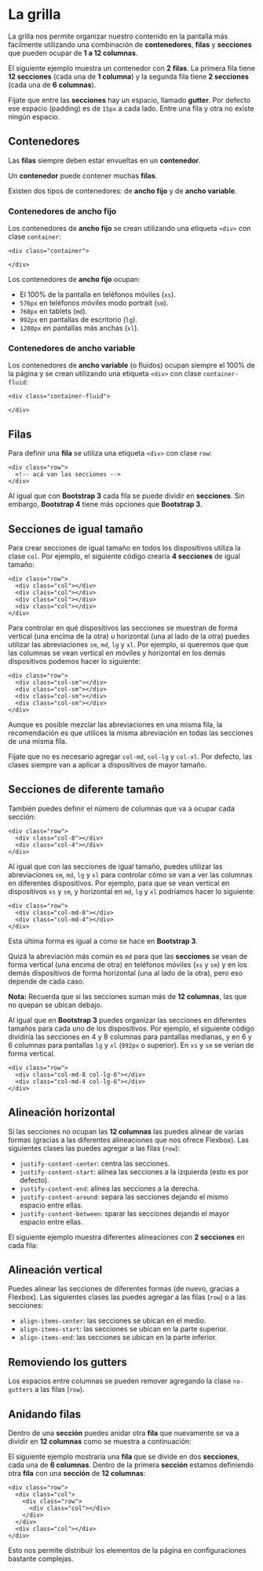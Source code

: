 # La grilla

La grilla nos permite organizar nuestro contenido en la pantalla más facilmente utilizando una combinación de **contenedores**, **filas** y **secciones** que pueden ocupar de **1 a 12 columnas**.

El siguiente ejemplo muestra un contenedor con **2 filas**. La primera fila tiene **12 secciones** \(cada una de **1 columna**\) y la segunda fila tiene **2 secciones** \(cada una de **6 columnas**\).

[](codepen://germanescobar/YEMaJO)

Fíjate que entre las **secciones** hay un espacio, llamado **gutter**. Por defecto ese espacio \(padding\) es de `15px` a cada lado. Entre una fila y otra no existe ningún espacio.

## Contenedores

Las **filas** siempre deben estar envueltas en un **contenedor**.

Un **contenedor** puede contener muchas **filas**.

Existen dos tipos de contenedores: de **ancho fijo** y de **ancho variable**.

### Contenedores de ancho fijo

Los contenedores de **ancho fijo** se crean utilizando una etiqueta `<div>` con clase `container`:

```markup
<div class="container">

</div>
```

Los contenedores de **ancho fijo** ocupan:

* El 100% de la pantalla en teléfonos móviles \(`xs`\).
* `576px` en teléfonos móviles modo portrait \(`sm`\).
* `768px` en tablets \(`md`\).
* `992px` en pantallas de escritorio \(`lg`\).
* `1200px` en pantallas más anchas \(`xl`\).

### Contenedores de ancho variable

Los contenedores de **ancho variable** \(o fluidos\) ocupan siempre el 100% de la página y se crean utilizando una etiqueta `<div>` con clase `container-fluid`:

```markup
<div class="container-fluid">

</div>
```

## Filas

Para definir una **fila** se utiliza una etiqueta `<div>` con clase `row`:

```markup
<div class="row">
  <!-- acá van las secciones -->
</div>
```

Al igual que con **Bootstrap 3** cada fila se puede dividir en **secciones**. Sin embargo, **Bootstrap 4** tiene más opciones que **Bootstrap 3**.

## Secciones de igual tamaño

Para crear secciones de igual tamaño en todos los dispositivos utiliza la clase `col`. Por ejemplo, el siguiente código crearía **4 secciones** de igual tamaño:

```markup
<div class="row">
  <div class="col"></div>
  <div class="col"></div>
  <div class="col"></div>
  <div class="col"></div>
</div>
```

Para controlar en qué dispositivos las secciones se muestran de forma vertical \(una encima de la otra\) u horizontal \(una al lado de la otra\) puedes utilizar las abreviaciones `sm`, `md`, `lg` y `xl`. Por ejemplo, si queremos que que las columnas se vean vertical en móviles y horizontal en los demás dispositivos podemos hacer lo siguiente:

```markup
<div class="row">
  <div class="col-sm"></div>
  <div class="col-sm"></div>
  <div class="col-sm"></div>
  <div class="col-sm"></div>
</div>
```

Aunque es posible mezclar las abreviaciones en una misma fila, la recomendación es que utilices la misma abreviación en todas las secciones de una misma fila.

Fíjate que no es necesario agregar `col-md`, `col-lg` y `col-xl`. Por defecto, las clases siempre van a aplicar a dispositivos de mayor tamaño.

## Secciones de diferente tamaño

También puedes definir el número de columnas que va a ocupar cada sección:

```markup
<div class="row">
  <div class="col-8"></div>
  <div class="col-4"></div>
</div>
```

Al igual que con las secciones de igual tamaño, puedes utilizar las abreviaciones `sm`, `md`, `lg` y `xl` para controlar cómo se van a ver las columnas en diferentes dispositivos. Por ejemplo, para que se vean vertical en dispositivos `xs` y `sm`, y horizontal en `md`, `lg` y `xl` podríamos hacer lo siguiente:

```markup
<div class="row">
  <div class="col-md-8"></div>
  <div class="col-md-4"></div>
</div>
```

Esta última forma es igual a como se hace en **Bootstrap 3**.

Quizá la abreviación más común es `md` para que las **secciones** se vean de forma vertical \(una encima de otra\) en teléfonos móviles \(`xs` y `sm`\) y en los demás dispositivos de forma horizontal \(una al lado de la otra\), pero eso depende de cada caso.

**Nota:** Recuerda que si las secciones suman más de **12 columnas**, las que no quepan se ubican debajo.

Al igual que en **Bootstrap 3** puedes organizar las secciones en diferentes tamaños para cada uno de los dispositivos. Por ejemplo, el siguiente código dividiría las secciones en 4 y 8 columnas para pantallas medianas, y en 6 y 6 columnas para pantallas `lg` y `xl` \(`992px` o superior\). En `xs` y `sm` se verían de forma vertical.

```markup
<div class="row">
  <div class="col-md-8 col-lg-6"></div>
  <div class="col-md-4 col-lg-6"></div>
</div>
```

## Alineación horizontal

Si las secciones no ocupan las **12 columnas** las puedes alinear de varias formas \(gracias a las diferentes alineaciones que nos ofrece Flexbox\). Las siguientes clases las puedes agregar a las filas \(`row`\):

* `justify-content-center`: centra las secciones.
* `justify-content-start`: alínea las secciones a la izquierda \(esto es por defecto\).
* `justify-content-end`: alínea las secciones a la derecha.
* `justify-content-around`: separa las secciones dejando el mismo espacio entre ellas.
* `justify-content-between`: sparar las secciones dejando el mayor espacio entre ellas.

El siguiente ejemplo muestra diferentes alineaciones con **2 secciones** en cada fila:

[](codepen://germanescobar/WXWKvP)

## Alineación vertical

Puedes alinear las secciones de diferentes formas \(de nuevo, gracias a Flexbox\). Las siguientes clases las puedes agregar a las filas \(`row`\) o a las secciones:

* `align-items-center`: las secciones se ubican en el medio.
* `align-items-start`: las secciones se ubican en la parte superior.
* `align-items-end`: las secciones se ubican en la parte inferior.

## Removiendo los gutters

Los espacios entre columnas se pueden remover agregando la clase `no-gutters` a las filas \(`row`\).

## Anidando filas

Dentro de una **sección** puedes anidar otra **fila** que nuevamente se va a dividir en **12 columnas** como se muestra a continuación:

[](codepen://germanescobar/MORBJw)

El siguiente ejemplo mostraría una **fila** que se divide en dos **secciones**, cada una de **6 columnas**. Dentro de la primera **sección** estamos definiendo otra **fila** con una **sección** de **12 columnas**:

```markup
<div class="row">
  <div class="col">
    <div class="row">
      <div class="col"></div>
    </div>
  </div>
  <div class="col"></div>
</div>
```

Esto nos permite distribuir los elementos de la página en configuraciones bastante complejas.
